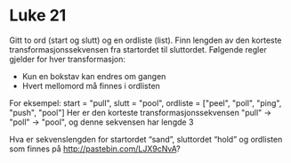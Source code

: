 # Luke 21

Gitt to ord (start og slutt) og en ordliste (list). Finn lengden av den korteste transformasjonssekvensen fra startordet til sluttordet.
Følgende regler gjelder for hver transformasjon:
* Kun en bokstav kan endres om gangen
* Hvert mellomord må finnes i ordlisten

For eksempel:
start = "pull", slutt = "pool", ordliste = ["peel", "poll", "ping", "push", "pool"]
Her er den korteste transformasjonssekvensen "pull" -> "poll" -> "pool", og denne sekvensen har lengde 3

Hva er sekvenslengden for startordet “sand”,  sluttordet “hold” og ordlisten som finnes på http://pastebin.com/LJX9cNvA?